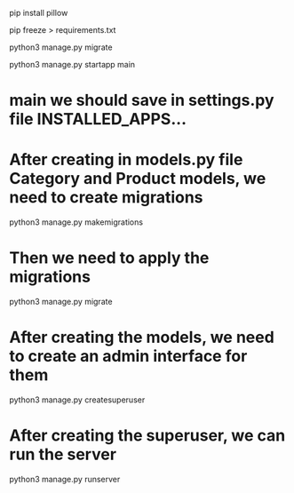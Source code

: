 

pip install pillow 
 
pip freeze > requirements.txt  

python3 manage.py migrate

python3 manage.py startapp main

# main we should save in settings.py file INSTALLED_APPS...

# After creating in models.py file Category and Product models, we need to create migrations
 python3 manage.py makemigrations
# Then we need to apply the migrations
 python3 manage.py migrate
# After creating the models, we need to create an admin interface for them
 python3 manage.py createsuperuser

# After creating the superuser, we can run the server
 python3 manage.py runserver







 
